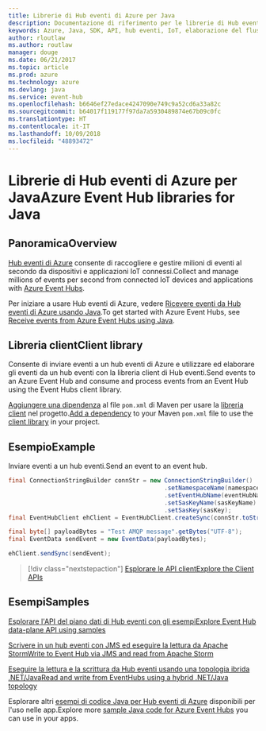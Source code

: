 ```yaml
---
title: Librerie di Hub eventi di Azure per Java
description: Documentazione di riferimento per le librerie di Hub eventi di Azure per Java
keywords: Azure, Java, SDK, API, hub eventi, IoT, elaborazione del flusso
author: rloutlaw
ms.author: routlaw
manager: douge
ms.date: 06/21/2017
ms.topic: article
ms.prod: azure
ms.technology: azure
ms.devlang: java
ms.service: event-hub
ms.openlocfilehash: b6646ef27edace4247090e749c9a52cd6a33a82c
ms.sourcegitcommit: b64017f119177f97da7a5930489874e67b09c0fc
ms.translationtype: HT
ms.contentlocale: it-IT
ms.lasthandoff: 10/09/2018
ms.locfileid: "48893472"
---
```

# <a name="azure-event-hub-libraries-for-java"></a><span data-ttu-id="84cd4-104">Librerie di Hub eventi di Azure per Java</span><span class="sxs-lookup"><span data-stu-id="84cd4-104">Azure Event Hub libraries for Java</span></span>

## <a name="overview"></a><span data-ttu-id="84cd4-105">Panoramica</span><span class="sxs-lookup"><span data-stu-id="84cd4-105">Overview</span></span>

<span data-ttu-id="84cd4-106">[Hub eventi di Azure](/azure/event-hubs/event-hubs-what-is-event-hubs) consente di raccogliere e gestire milioni di eventi al secondo da dispositivi e applicazioni IoT connessi.</span><span class="sxs-lookup"><span data-stu-id="84cd4-106">Collect and manage millions of events per second from connected IoT devices and applications with [Azure Event Hubs](/azure/event-hubs/event-hubs-what-is-event-hubs).</span></span>

<span data-ttu-id="84cd4-107">Per iniziare a usare Hub eventi di Azure, vedere [Ricevere eventi da Hub eventi di Azure usando Java](/azure/event-hubs/event-hubs-java-get-started-receive-eph).</span><span class="sxs-lookup"><span data-stu-id="84cd4-107">To get started with Azure Event Hubs, see [Receive events from Azure Event Hubs using Java](/azure/event-hubs/event-hubs-java-get-started-receive-eph).</span></span>


## <a name="client-library"></a><span data-ttu-id="84cd4-108">Libreria client</span><span class="sxs-lookup"><span data-stu-id="84cd4-108">Client library</span></span>

<span data-ttu-id="84cd4-109">Consente di inviare eventi a un hub eventi di Azure e utilizzare ed elaborare gli eventi da un hub eventi con la libreria client di Hub eventi.</span><span class="sxs-lookup"><span data-stu-id="84cd4-109">Send events to an Azure Event Hub and consume and process events from an Event Hub using the Event Hubs client library.</span></span>

<span data-ttu-id="84cd4-110">[Aggiungere una dipendenza](https://maven.apache.org/guides/getting-started/index.html#How_do_I_use_external_dependencies) al file `pom.xml` di Maven per usare la [libreria client](https://mvnrepository.com/artifact/com.microsoft.azure/azure-eventhubs) nel progetto.</span><span class="sxs-lookup"><span data-stu-id="84cd4-110">[Add a dependency](https://maven.apache.org/guides/getting-started/index.html#How_do_I_use_external_dependencies) to your Maven `pom.xml` file to use the [client library](https://mvnrepository.com/artifact/com.microsoft.azure/azure-eventhubs) in your project.</span></span>
 

## <a name="example"></a><span data-ttu-id="84cd4-111">Esempio</span><span class="sxs-lookup"><span data-stu-id="84cd4-111">Example</span></span>

<span data-ttu-id="84cd4-112">Inviare eventi a un hub eventi.</span><span class="sxs-lookup"><span data-stu-id="84cd4-112">Send an event to an event hub.</span></span>

```java
final ConnectionStringBuilder connStr = new ConnectionStringBuilder()
                                            .setNamespaceName(namespaceName)
                                            .setEventHubName(eventHubName)
                                            .setSasKeyName(sasKeyName)
                                            .setSasKey(sasKey);
final EventHubClient ehClient = EventHubClient.createSync(connStr.toString());

final byte[] payloadBytes = "Test AMQP message".getBytes("UTF-8");
final EventData sendEvent = new EventData(payloadBytes);

ehClient.sendSync(sendEvent);
```


> [!div class="nextstepaction"]
> [<span data-ttu-id="84cd4-113">Esplorare le API client</span><span class="sxs-lookup"><span data-stu-id="84cd4-113">Explore the Client APIs</span></span>](/java/api/overview/azure/eventhubs/client)



## <a name="samples"></a><span data-ttu-id="84cd4-114">Esempi</span><span class="sxs-lookup"><span data-stu-id="84cd4-114">Samples</span></span>

<span data-ttu-id="84cd4-115">[Esplorare l'API del piano dati di Hub eventi con gli esempi][1]</span><span class="sxs-lookup"><span data-stu-id="84cd4-115">[Explore Event Hub data-plane API using samples][1]</span></span>

<span data-ttu-id="84cd4-116">[Scrivere in un hub eventi con JMS ed eseguire la lettura da Apache Storm][2]</span><span class="sxs-lookup"><span data-stu-id="84cd4-116">[Write to Event Hub via JMS and read from Apache Storm][2]</span></span>

<span data-ttu-id="84cd4-117">[Eseguire la lettura e la scrittura da Hub eventi usando una topologia ibrida .NET/Java][3]</span><span class="sxs-lookup"><span data-stu-id="84cd4-117">[Read and write from EventHubs using a hybrid .NET/Java topology][3]</span></span> 

[1]: https://github.com/Azure/azure-event-hubs/tree/master/samples/Java
[2]: https://github.com/Azure-Samples/event-hubs-java-storm-sender-jms-receiver
[3]: https://github.com/Azure-Samples/hdinsight-dotnet-java-storm-eventhub

<span data-ttu-id="84cd4-118">Esplorare altri [esempi di codice Java per Hub eventi di Azure](https://azure.microsoft.com/resources/samples/?platform=java&term=event) disponibili per l'uso nelle app.</span><span class="sxs-lookup"><span data-stu-id="84cd4-118">Explore more [sample Java code for Azure Event Hubs](https://azure.microsoft.com/resources/samples/?platform=java&term=event) you can use in your apps.</span></span>

